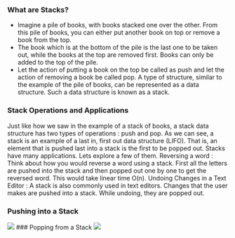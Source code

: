 ### What are Stacks?

  -  Imagine a pile of books, with books stacked one over the other. From this pile of books, you can either put another book on top or remove a book from the top.
  -  The book which is at the bottom of the pile is the last one to be taken out, while the books at the top are removed first. Books can only be added to the top of the pile.
  -  Let the action of putting a book on the top be called as push and let the action of removing a book be called pop. A type of structure, similar to the example of the pile of books, can be represented as a data structure. Such a data structure is known as a stack.

### Stack Operations and Applications

Just like how we saw in the example of a stack of books, a stack data structure has two types of operations : push and pop. As we can see, a stack is an example of a last in, first out data structure (LIFO). That is, an element that is pushed last into a stack is the first to be popped out. Stacks have many applications. Lets explore a few of them. Reversing a word : Think about how you would reverse a word using a stack. First all the letters are pushed into the stack and then popped out one by one to get the reversed word. This would take linear time O(n). Undoing Changes in a Text Editor : A stack is also commonly used in text editors. Changes that the user makes are pushed into a stack. While undoing, they are popped out.
### Pushing into a Stack
<img src="images/push.png"/>
### Popping from a Stack
<img src="images/pop.png"/>

